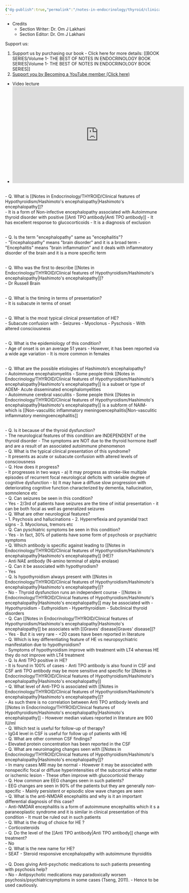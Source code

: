 ```yaml
---
{"dg-publish":true,"permalink":"/notes-in-endocrinology/thyroid/clinical-features-of-hypothyroidism/hashimoto-s-encephalopathy/"}
---
```


- Credits
	- Section Writer: Dr. Om J Lakhani
	- Section Editor: Dr. Om J Lakhani

Support us:
1. Support us by purchasing our book - Click here for more details: [[BOOK SERIES/Volume 1- THE BEST OF NOTES IN ENDOCRINOLOGY BOOK SERIES\|Volume 1- THE BEST OF NOTES IN ENDOCRINOLOGY BOOK SERIES]]
2. [Support you by Becoming a YouTube member (Click here)](https://www.youtube.com/channel/UC6zQSf7dLDqfQOeM4mNUBTQ/join)
 
- Video lecture
- <iframe width="560" height="315" src="https://www.youtube.com/embed/Y5K9ICXJIh4" title="YouTube video player" frameborder="0" allow="accelerometer; autoplay; clipboard-write; encrypted-media; gyroscope; picture-in-picture" allowfullscreen></iframe>


<br> - Q. What is [[Notes in Endocrinology/THYROID/Clinical features of Hypothyroidism/Hashimoto's encephalopathy\|Hashimoto's encephalopathy]]? <br>
    - It is a form of Non-infective encephalopathy associated with Autoimmune thyroid disorder with positive [[Anti TPO antibody\|Anti TPO antibody]]
    - It has excellent response to glucocorticoids
    - It is a diagnosis of exclusion 

<br> - Q. Is the term "encephalopathy" same as "encephalitis"? <br>
    - "Encephalopathy" means "brain disorder" and it is a broad term
    - "Encephalitis" means "brain inflammation" and it deals with inflammatory disorder of the brain and it is a more specific term 

<br> - Q. Who was the first to describe [[Notes in Endocrinology/THYROID/Clinical features of Hypothyroidism/Hashimoto's encephalopathy\|Hashimoto's encephalopathy]]? <br>
    - Dr Russell Brain

<br> - Q. What is the timing in terms of presentation? <br>
    - It is subacute in terms of onset 

<br> - Q. What is the most typical clinical presentation of HE? <br> 
    - Subacute confusion with
        - Seizures
        - Myoclonus 
        - Pyschosis
    - With altered consciousness 

<br> - Q. What is the epidemiology of this condition? <br>
    - Age of onset is on an average 51 years
        - However, it has been reported via a wide age variation
    - It is more common in females 

<br> - Q. What are the possible etiologies of Hashimoto’s encephalopathy? <br> 
    - Autoimmune encephalomyelitis
        - Some people think [[Notes in Endocrinology/THYROID/Clinical features of Hypothyroidism/Hashimoto's encephalopathy\|Hashimoto's encephalopathy]] is a subset or type of ADEM- Acute disseminated encephalomyelities  
    - Autoimmune cerebral vasculitis 
        - Some people think [[Notes in Endocrinology/THYROID/Clinical features of Hypothyroidism/Hashimoto's encephalopathy\|Hashimoto's encephalopathy]] is a subform of NAIM- which is [[Non-vasculitic inflammatory meningoencephalitis\|Non-vasculitic inflammatory meningoencephalitis]]

<br> - Q. Is it because of the thyroid dysfunction? <br>
    - The neurological features of this condition are INDEPENDENT of the thyroid disorder 
    - The symptoms are NOT due to the thyroid hormone itself and are a result of an associated autoimmune phenomenon 
<br> - Q. What is the typical clinical presentation of this syndrome? <br>
    - It presents as acute or subacute confusion with altered levels of consciousness 
<br> - Q. How does it progress? <br>
    - It progresses in two ways
        - a) It may progress as stroke-like multiple episodes of recurrent focal neurological deficits with variable degree of cognitive dysfunction 
        - b) It may have a diffuse slow progression with deteriorating cognitive function characterized by dementia, hallucination, somnolence etc
<br> - Q. Can seizures be seen in this condition? <br>
    - Yes
    - 2/3rd of patients have seizures are the time of initial presentation
    - it can be both focal as well as generalized seizures 
<br> - Q. What are other neurological features? <br>
    - 1. Psychosis and hallucinations
    - 2. Hyperreflexia and pyramidal tract signs
    - 3. Myoclonus, tremors etc 
<br> - Q. Can pyschiatric symptoms be seen in this condition? <br>
    - Yes
    - In fact, 30% of patients have some form of psychosis or psychiatric symptoms 
<br> - Q. Which antibody is specific against leading to [[Notes in Endocrinology/THYROID/Clinical features of Hypothyroidism/Hashimoto's encephalopathy\|Hashimoto's encephalopathy]] (HE)? <br>
    - Anti NAE antibody (N-amino terminal of alpha enolase) 
<br> - Q. Can it be associated with hypothyrodism? <br> 
    - Yes 
<br> - Q. Is hypothyroidism always present with [[Notes in Endocrinology/THYROID/Clinical features of Hypothyroidism/Hashimoto's encephalopathy\|Hashimoto's encephalopathy]]? <br>
    - No
    - Thyroid dysfunction runs an independent course
    - [[Notes in Endocrinology/THYROID/Clinical features of Hypothyroidism/Hashimoto's encephalopathy\|Hashimoto's encephalopathy]] may be associated with 
        - Hypothyroidism
        - Euthyroidism
        - Hyperthyroidism
        - Subclinical thyroid disorders 
<br> - Q. Can [[Notes in Endocrinology/THYROID/Clinical features of Hypothyroidism/Hashimoto's encephalopathy\|Hashimoto's encephalopathy]] be associates with [[Graves' disease\|Graves' disease]]? <br>
    - Yes
    - But it is very rare 
    - <20 cases have been reported in literature 
<br> - Q. Which is key differentiating feature of HE vs neuropsychiatric manifestation due to hypothyroidism? <br> 
    - Symptoms of hypothyroidism improve with treatment with LT4 whereas HE they do not improve with LT4 treatment 
<br> - Q. Is Anti TPO positive in HE? <br> 
    - It is found in 100% of cases 
    - Anti TPO antibody is also found in CSF and CSF anti TPO antibody may be more sensitive and specific for [[Notes in Endocrinology/THYROID/Clinical features of Hypothyroidism/Hashimoto's encephalopathy\|Hashimoto's encephalopathy]]
<br> - Q. What level of Anti-TPO is associated with [[Notes in Endocrinology/THYROID/Clinical features of Hypothyroidism/Hashimoto's encephalopathy\|Hashimoto's encephalopathy]]? <br>
    - As such there is no correlation between Anti TPO antibody levels and [[Notes in Endocrinology/THYROID/Clinical features of Hypothyroidism/Hashimoto's encephalopathy\|Hashimoto's encephalopathy]]
    - However median values reported in literature are 900 IU/ml
<br> - Q. Which test is useful for follow-up of therapy? <br> 
    - IgG4 level in CSF is useful for follow up of patients with HE 
<br> - Q. What are other common CSF findings? <br>
    - Elevated protein concentration has been reported in the CSF
<br> - Q. What are neuroimaging changes seen with [[Notes in Endocrinology/THYROID/Clinical features of Hypothyroidism/Hashimoto's encephalopathy\|Hashimoto's encephalopathy]]? <br>
    - In many cases MRI may be normal
    - However it may be associated with nonspecific focal or diffuse hyperintensities  of the subcortical white matter or ischemic lesion
    - These often improve with glucocorticoid therapy 
<br> - Q. How common are EEG changes seen in such patients? <br>
    - EEG changes are seen in 90% of the patients but they are generally non-specific 
    - Mainly persistent or episodic slow wave changes are seen 
<br> - Q. What is the anti-NMDAR encephalitis and why is it an important differential diagnosis of this case? <br>
    - Anti-NMDAR encephalitis is a form of autoimmune encephalitis which it s a paraneoplastic syndrome and it is similar in clinical presentation of this condition
    - It must be ruled out in such patients 
<br> - Q. What is the drug of choice for HE ? <br> 
    - Corticosteroids 
<br> - Q. Do the level of the [[Anti TPO antibody\|Anti TPO antibody]] change with treatment? <br>
    - No 
<br> - Q. What is the new name for HE? <br> 
    - SEAT
    - Steroid responsive encephalopathy with autoimmune thyroiditis  
<br> - Q. Does giving Anti-psychotic medications to such patients presenting with psychosis help? <br>
    - No
    - Antipsychotic medications may paradoxically worsen psychosis/psychiatricsymptoms in some cases (Tseng, 2011). 
    - Hence to be used cautiously.
